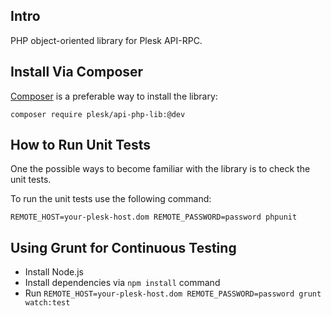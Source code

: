 ## Intro

PHP object-oriented library for Plesk API-RPC.

## Install Via Composer

[Composer](https://getcomposer.org/) is a preferable way to install the library:

`composer require plesk/api-php-lib:@dev`

## How to Run Unit Tests

One the possible ways to become familiar with the library is to check the unit tests.

To run the unit tests use the following command:

`REMOTE_HOST=your-plesk-host.dom REMOTE_PASSWORD=password phpunit`

## Using Grunt for Continuous Testing

* Install Node.js
* Install dependencies via `npm install` command
* Run `REMOTE_HOST=your-plesk-host.dom REMOTE_PASSWORD=password grunt watch:test`

